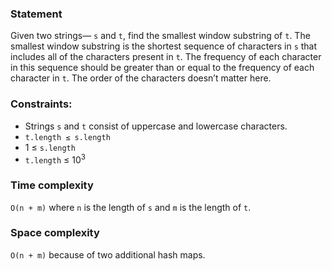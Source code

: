 ### Statement  
Given two strings— `s` and `t`, find the smallest window substring of `t`. 
The smallest window substring is the shortest sequence of characters in `s` that includes all of the characters present in `t`.
The frequency of each character in this sequence should be greater than or equal to the frequency of each character in `t`. 
The order of the characters doesn’t matter here.

### Constraints:

- Strings `s` and `t` consist of uppercase and lowercase characters.  
- `t.length ≤ s.length`  
- 1 ≤ `s.length`  
- `t.length` ≤ 10<sup>3</sup>

### Time complexity

`O(n + m)` where `n` is the length of `s` and `m` is the length of `t`.

### Space complexity

`O(n + m)` because of two additional hash maps.
